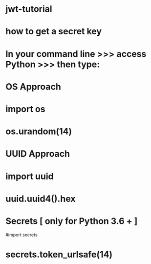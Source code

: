 # jwt-tutorial


# how to get a secret key
# In your command line >>> access Python >>> then type:

# OS Approach
# import os
# os.urandom(14)

# UUID Approach
# import uuid
# uuid.uuid4().hex

# Secrets [ only for Python 3.6 + ]
#import secrets
# secrets.token_urlsafe(14)
